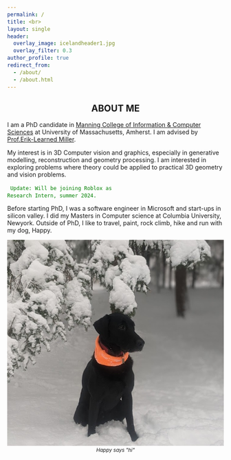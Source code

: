 ```yaml
---
permalink: /
title: <br>
layout: single
header:
  overlay_image: icelandheader1.jpg
  overlay_filter: 0.3
author_profile: true
redirect_from:
  - /about/
  - /about.html
---
```

## **<center>ABOUT ME</center>**

I am a PhD candidate in [Manning College of Information & Computer Sciences](https://www.cics.umass.edu/) at University of Massachusetts, Amherst. I am advised by [Prof.Erik-Learned Miller](https://people.cs.umass.edu/~elm/index.html).

My interest is in 3D Computer vision and graphics, especially in generative modelling, reconstruction and geometry processing. I am interested in exploring problems where theory could be applied to practical 3D geometry and vision problems.

<code style="color : green"> Update: Will be joining Roblox as Research Intern, summer 2024.</code>

Before starting PhD, I was a software engineer in Microsoft and start-ups in silicon valley. I did my Masters in Computer science at Columbia University, Newyork. Outside of PhD, I like to travel, paint, rock climb, hike and run with my dog, Happy. 

<img src = "/images/happy1.jpg" >
<small><center><i>Happy says "hi"</i></center></small>
<br><br>
